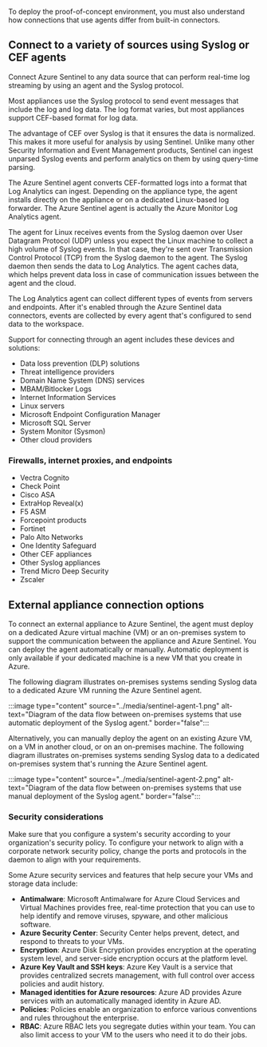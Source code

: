 To deploy the proof-of-concept environment, you must also understand how connections that use agents differ from built-in connectors.

## Connect to a variety of sources using Syslog or CEF agents

Connect Azure Sentinel to any data source that can perform real-time log streaming by using an agent and the Syslog protocol.

Most appliances use the Syslog protocol to send event messages that include the log and log data. The log format varies, but most appliances support CEF-based format for log data.

The advantage of CEF over Syslog is that it ensures the data is normalized. This makes it more useful for analysis by using Sentinel. Unlike many other Security Information and Event Management products, Sentinel can ingest unparsed Syslog events and perform analytics on them by using query-time parsing.

The Azure Sentinel agent converts CEF-formatted logs into a format that Log Analytics can ingest. Depending on the appliance type, the agent installs directly on the appliance or on a dedicated Linux-based log forwarder. The Azure Sentinel agent is actually the Azure Monitor Log Analytics agent.

The agent for Linux receives events from the Syslog daemon over User Datagram Protocol (UDP) unless you expect the Linux machine to collect a high volume of Syslog events. In that case, they're sent over Transmission Control Protocol (TCP) from the Syslog daemon to the agent. The Syslog daemon then sends the data to Log Analytics. The agent caches data, which helps prevent data loss in case of communication issues between the agent and the cloud.

The Log Analytics agent can collect different types of events from servers and endpoints. After it's enabled through the Azure Sentinel data connectors, events are collected by every agent that's configured to send data to the workspace.

Support for connecting through an agent includes these devices and solutions:

- Data loss prevention (DLP) solutions
- Threat intelligence providers
- Domain Name System (DNS) services
- MBAM/Bitlocker Logs
- Internet Information Services
- Linux servers
- Microsoft Endpoint Configuration Manager
- Microsoft SQL Server
- System Monitor (Sysmon)
- Other cloud providers

### Firewalls, internet proxies, and endpoints

- Vectra Cognito
- Check Point
- Cisco ASA
- ExtraHop Reveal(x)
- F5 ASM
- Forcepoint products
- Fortinet
- Palo Alto Networks
- One Identity Safeguard
- Other CEF appliances
- Other Syslog appliances
- Trend Micro Deep Security
- Zscaler

## External appliance connection options

To connect an external appliance to Azure Sentinel, the agent must deploy on a dedicated Azure virtual machine (VM) or an on-premises system to support the communication between the appliance and Azure Sentinel. You can deploy the agent automatically or manually. Automatic deployment is only available if your dedicated machine is a new VM that you create in Azure.

The following diagram illustrates on-premises systems sending Syslog data to a dedicated Azure VM running the Azure Sentinel agent.

:::image type="content" source="../media/sentinel-agent-1.png" alt-text="Diagram of the data flow between on-premises systems that use automatic deployment of the Syslog agent." border="false":::

Alternatively, you can manually deploy the agent on an existing Azure VM, on a VM in another cloud, or on an on-premises machine. The following diagram illustrates on-premises systems sending Syslog data to a dedicated on-premises system that's running the Azure Sentinel agent.

:::image type="content" source="../media/sentinel-agent-2.png" alt-text="Diagram of the data flow between on-premises systems that use manual deployment of the Syslog agent." border="false":::

### Security considerations

Make sure that you configure a system's security according to your organization's security policy. To configure your network to align with a corporate network security policy, change the ports and protocols in the daemon to align with your requirements.

Some Azure security services and features that help secure your VMs and storage data include:

- **Antimalware**: Microsoft Antimalware for Azure Cloud Services and Virtual Machines provides free, real-time protection that you can use to help identify and remove viruses, spyware, and other malicious software.
- **Azure Security Center**: Security Center helps prevent, detect, and respond to threats to your VMs.
- **Encryption**: Azure Disk Encryption provides encryption at the operating system level, and server-side encryption occurs at the platform level.
- **Azure Key Vault and SSH keys**: Azure Key Vault is a service that provides centralized secrets management, with full control over access policies and audit history.
- **Managed identities for Azure resources**: Azure AD provides Azure services with an automatically managed identity in Azure AD.
- **Policies**: Policies enable an organization to enforce various conventions and rules throughout the enterprise.
- **RBAC**: Azure RBAC lets you segregate duties within your team. You can also limit access to your VM to the users who need it to do their jobs.
